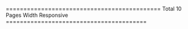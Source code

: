 ============================================
                                            Total 10 Pages Width Responsive
                                                                            ========================================

